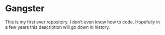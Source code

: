 # Gangster
This is my first ever repository. I don't even know how to code. Hopefully in a few years this description will go down in history. 
